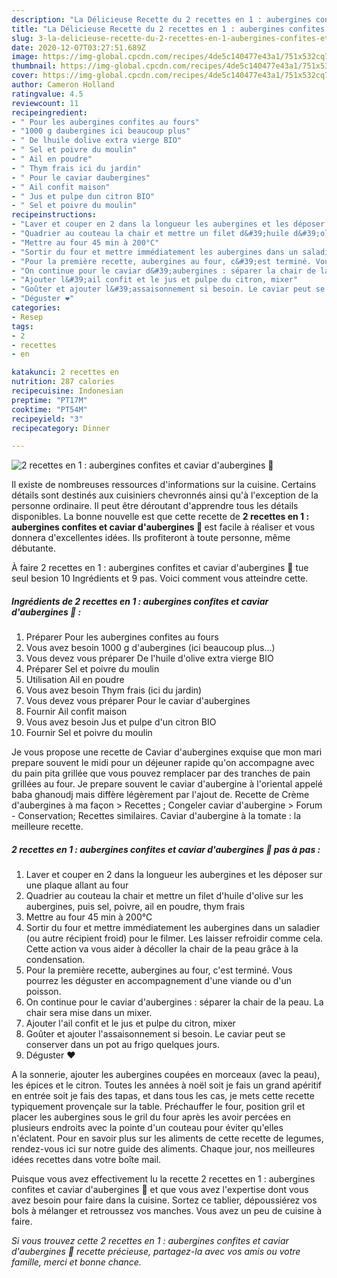 ```yaml
---
description: "La Délicieuse Recette du 2 recettes en 1 : aubergines confites et caviar d&amp;#39;aubergines 🍆"
title: "La Délicieuse Recette du 2 recettes en 1 : aubergines confites et caviar d&amp;#39;aubergines 🍆"
slug: 3-la-delicieuse-recette-du-2-recettes-en-1-aubergines-confites-et-caviar-d-and-39-aubergines
date: 2020-12-07T03:27:51.689Z
image: https://img-global.cpcdn.com/recipes/4de5c140477e43a1/751x532cq70/2-recettes-en-1-aubergines-confites-et-caviar-daubergines-🍆-photo-principale-de-la-recette.jpg
thumbnail: https://img-global.cpcdn.com/recipes/4de5c140477e43a1/751x532cq70/2-recettes-en-1-aubergines-confites-et-caviar-daubergines-🍆-photo-principale-de-la-recette.jpg
cover: https://img-global.cpcdn.com/recipes/4de5c140477e43a1/751x532cq70/2-recettes-en-1-aubergines-confites-et-caviar-daubergines-🍆-photo-principale-de-la-recette.jpg
author: Cameron Holland
ratingvalue: 4.5
reviewcount: 11
recipeingredient:
- " Pour les aubergines confites au fours"
- "1000 g daubergines ici beaucoup plus"
- " De lhuile dolive extra vierge BIO"
- " Sel et poivre du moulin"
- " Ail en poudre"
- " Thym frais ici du jardin"
- " Pour le caviar daubergines"
- " Ail confit maison"
- " Jus et pulpe dun citron BIO"
- " Sel et poivre du moulin"
recipeinstructions:
- "Laver et couper en 2 dans la longueur les aubergines et les déposer sur une plaque allant au four"
- "Quadrier au couteau la chair et mettre un filet d&#39;huile d&#39;olive sur les aubergines, puis sel, poivre, ail en poudre, thym frais"
- "Mettre au four 45 min à 200°C"
- "Sortir du four et mettre immédiatement les aubergines dans un saladier (ou autre récipient froid) pour le filmer. Les laisser refroidir comme cela. Cette action va vous aider à décoller la chair de la peau grâce à la condensation."
- "Pour la première recette, aubergines au four, c&#39;est terminé. Vous pourrez les déguster en accompagnement d&#39;une viande ou d&#39;un poisson."
- "On continue pour le caviar d&#39;aubergines : séparer la chair de la peau. La chair sera mise dans un mixer."
- "Ajouter l&#39;ail confit et le jus et pulpe du citron, mixer"
- "Goûter et ajouter l&#39;assaisonnement si besoin. Le caviar peut se conserver dans un pot au frigo quelques jours."
- "Déguster ❤️"
categories:
- Resep
tags:
- 2
- recettes
- en

katakunci: 2 recettes en 
nutrition: 287 calories
recipecuisine: Indonesian
preptime: "PT17M"
cooktime: "PT54M"
recipeyield: "3"
recipecategory: Dinner

---
```



![2 recettes en 1 : aubergines confites et caviar d&#39;aubergines 🍆](https://img-global.cpcdn.com/recipes/4de5c140477e43a1/751x532cq70/2-recettes-en-1-aubergines-confites-et-caviar-daubergines-🍆-photo-principale-de-la-recette.jpg)

Il existe de nombreuses ressources d'informations sur la cuisine. Certains détails sont destinés aux cuisiniers chevronnés ainsi qu'à l'exception de la personne ordinaire. Il peut être déroutant d'apprendre tous les détails disponibles. La bonne nouvelle est que cette recette de <strong> 2 recettes en 1 : aubergines confites et caviar d&#39;aubergines 🍆 </strong> est facile à réaliser et vous donnera d'excellentes idées. Ils profiteront à toute personne, même débutante.

<!--inarticleads1-->

À faire 2 recettes en 1 : aubergines confites et caviar d&#39;aubergines 🍆 tue seul besion 10 Ingrédients et 9 pas. Voici comment vous atteindre cette.

##### Ingrédients de 2 recettes en 1 : aubergines confites et caviar d&#39;aubergines 🍆 :

1. Préparer  Pour les aubergines confites au fours
1. Vous avez besoin 1000 g d&#39;aubergines (ici beaucoup plus...)
1. Vous devez vous préparer  De l&#39;huile d&#39;olive extra vierge BIO
1. Préparer  Sel et poivre du moulin
1. Utilisation  Ail en poudre
1. Vous avez besoin  Thym frais (ici du jardin)
1. Vous devez vous préparer  Pour le caviar d&#39;aubergines
1. Fournir  Ail confit maison
1. Vous avez besoin  Jus et pulpe d&#39;un citron BIO
1. Fournir  Sel et poivre du moulin


Je vous propose une recette de Caviar d&#39;aubergines exquise que mon mari prepare souvent le midi pour un déjeuner rapide qu&#39;on accompagne avec du pain pita grillée que vous pouvez remplacer par des tranches de pain grillées au four. Je prepare souvent le caviar d&#39;aubergine à l&#39;oriental appelé baba ghanoudj mais diffère légèrement par l&#39;ajout de. Recette de Crème d&#39;aubergines à ma façon &gt; Recettes ; Congeler caviar d&#39;aubergine &gt; Forum - Conservation; Recettes similaires. Caviar d&#39;aubergine à la tomate : la meilleure recette. 

<!--inarticleads2-->

##### 2 recettes en 1 : aubergines confites et caviar d&#39;aubergines 🍆 pas à pas :

1. Laver et couper en 2 dans la longueur les aubergines et les déposer sur une plaque allant au four
1. Quadrier au couteau la chair et mettre un filet d&#39;huile d&#39;olive sur les aubergines, puis sel, poivre, ail en poudre, thym frais
1. Mettre au four 45 min à 200°C
1. Sortir du four et mettre immédiatement les aubergines dans un saladier (ou autre récipient froid) pour le filmer. Les laisser refroidir comme cela. Cette action va vous aider à décoller la chair de la peau grâce à la condensation.
1. Pour la première recette, aubergines au four, c&#39;est terminé. Vous pourrez les déguster en accompagnement d&#39;une viande ou d&#39;un poisson.
1. On continue pour le caviar d&#39;aubergines : séparer la chair de la peau. La chair sera mise dans un mixer.
1. Ajouter l&#39;ail confit et le jus et pulpe du citron, mixer
1. Goûter et ajouter l&#39;assaisonnement si besoin. Le caviar peut se conserver dans un pot au frigo quelques jours.
1. Déguster ❤️


A la sonnerie, ajouter les aubergines coupées en morceaux (avec la peau), les épices et le citron. Toutes les années à noël soit je fais un grand apéritif en entrée soit je fais des tapas, et dans tous les cas, je mets cette recette typiquement provençale sur la table. Préchauffer le four, position gril et placer les aubergines sous le gril du four après les avoir percées en plusieurs endroits avec la pointe d&#39;un couteau pour éviter qu&#39;elles n&#39;éclatent. Pour en savoir plus sur les aliments de cette recette de legumes, rendez-vous ici sur notre guide des aliments. Chaque jour, nos meilleures idées recettes dans votre boîte mail. 

<!--inarticleads1-->

<p>
Puisque vous avez effectivement lu la recette 2 recettes en 1 : aubergines confites et caviar d&#39;aubergines 🍆 et que vous avez l'expertise dont vous avez besoin pour faire dans la cuisine. Sortez ce tablier, dépoussiérez vos bols à mélanger et retroussez vos manches. Vous avez un peu de cuisine à faire.
</p>

<p>
<i>Si vous trouvez cette 2 recettes en 1 : aubergines confites et caviar d&#39;aubergines 🍆 recette précieuse, partagez-la avec vos amis ou votre famille, merci et bonne chance.</i>
</p>
